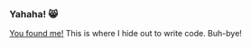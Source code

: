 ### Yahaha! 😸
[You found me!](https://www.youtube.com/watch?v=5PWqt2Wg-us) This is where I hide out to write code. 
Buh-bye!

<!--
**steffenz/steffenz** is a ✨ _special_ ✨ repository because its `README.md` (this file) appears on your GitHub profile.

Here are some ideas to get you started:

- 🔭 I’m currently working on ...
- 🌱 I’m currently learning ...
- 👯 I’m looking to collaborate on ...
- 🤔 I’m looking for help with ...
- 💬 Ask me about ...
- 📫 How to reach me: ...
- 😄 Pronouns: ...
- ⚡ Fun fact: ...
-->

